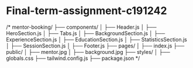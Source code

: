 # Final-term-assignment-c191242
/* mentor-booking/
├── components/
│   ├── Header.js
│   ├── HeroSection.js
│   ├── Tabs.js
│   ├── BackgroundSection.js
│   ├── ExperienceSection.js
│   ├── EducationSection.js
│   ├── StatisticsSection.js
│   ├── SessionSection.js
│   ├── Footer.js
├── pages/
│   ├── index.js
├── public/
│   ├── mentor.jpg
│   ├── background.jpg
├── styles/
│   ├── globals.css
├── tailwind.config.js
├── package.json
 */


 
